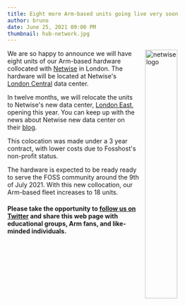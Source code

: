 ```yaml
---
title: Eight more Arm-based units going live very soon
author: bruno
date: June 25, 2021 09:00 PM
thumbnail: hub-network.jpg
---
```


<img src="../thumbnails/netwise-logo.png" alt="netwise logo" style="float: right; margin-left: 1em; width: 38%;">

We are so happy to announce we will have eight units of our Arm-based hardware collocated with [Netwise](https://www.netwise.co.uk/) in London. The hardware will be located at Netwise's [London Central](https://www.netwise.co.uk/data-centres/london-central/) data center.

In twelve months,  we will relocate the units to Netwise's new data center, [London East](https://www.netwise.co.uk/data-centres/london-east/), opening this year. You can keep up with the news about Netwise new data center on their [blog](https://blog.netwise.co.uk/category/build-blog/).

This colocation was made under a 3 year contract, with lower costs due to Fosshost's non-profit status.

The hardware is expected to be ready ready to serve the FOSS community around the 9th of July 2021. With this new collocation, our Arm-based fleet increases to 18 units.

#### Please take the opportunity to [follow us on Twitter](https://twitter.com/fosshostorg) and share this web page with educational groups, Arm fans, and like-minded individuals.
